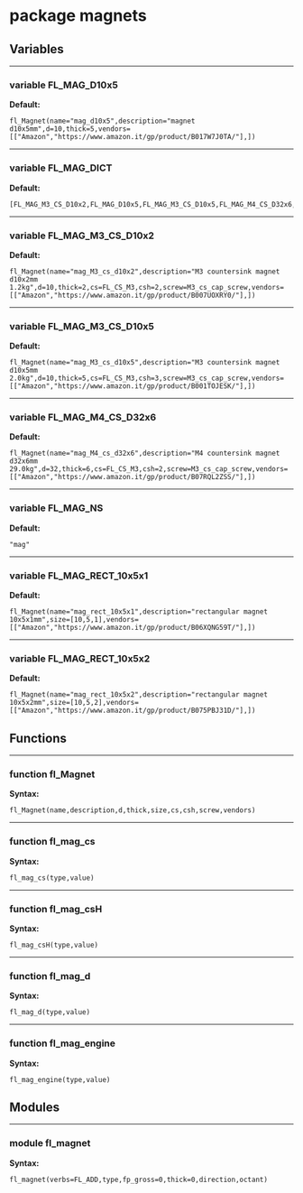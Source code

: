 # package magnets


## Variables


---

### variable FL_MAG_D10x5

__Default:__

    fl_Magnet(name="mag_d10x5",description="magnet d10x5mm",d=10,thick=5,vendors=[["Amazon","https://www.amazon.it/gp/product/B017W7J0TA/"],])

---

### variable FL_MAG_DICT

__Default:__

    [FL_MAG_M3_CS_D10x2,FL_MAG_D10x5,FL_MAG_M3_CS_D10x5,FL_MAG_M4_CS_D32x6,FL_MAG_RECT_10x5x1,FL_MAG_RECT_10x5x2,]

---

### variable FL_MAG_M3_CS_D10x2

__Default:__

    fl_Magnet(name="mag_M3_cs_d10x2",description="M3 countersink magnet d10x2mm 1.2kg",d=10,thick=2,cs=FL_CS_M3,csh=2,screw=M3_cs_cap_screw,vendors=[["Amazon","https://www.amazon.it/gp/product/B007UOXRY0/"],])

---

### variable FL_MAG_M3_CS_D10x5

__Default:__

    fl_Magnet(name="mag_M3_cs_d10x5",description="M3 countersink magnet d10x5mm 2.0kg",d=10,thick=5,cs=FL_CS_M3,csh=3,screw=M3_cs_cap_screw,vendors=[["Amazon","https://www.amazon.it/gp/product/B001TOJESK/"],])

---

### variable FL_MAG_M4_CS_D32x6

__Default:__

    fl_Magnet(name="mag_M4_cs_d32x6",description="M4 countersink magnet d32x6mm 29.0kg",d=32,thick=6,cs=FL_CS_M3,csh=2,screw=M3_cs_cap_screw,vendors=[["Amazon","https://www.amazon.it/gp/product/B07RQL2ZSS/"],])

---

### variable FL_MAG_NS

__Default:__

    "mag"

---

### variable FL_MAG_RECT_10x5x1

__Default:__

    fl_Magnet(name="mag_rect_10x5x1",description="rectangular magnet 10x5x1mm",size=[10,5,1],vendors=[["Amazon","https://www.amazon.it/gp/product/B06XQNG59T/"],])

---

### variable FL_MAG_RECT_10x5x2

__Default:__

    fl_Magnet(name="mag_rect_10x5x2",description="rectangular magnet 10x5x2mm",size=[10,5,2],vendors=[["Amazon","https://www.amazon.it/gp/product/B075PBJ31D/"],])

## Functions


---

### function fl_Magnet

__Syntax:__

    fl_Magnet(name,description,d,thick,size,cs,csh,screw,vendors)

---

### function fl_mag_cs

__Syntax:__

    fl_mag_cs(type,value)

---

### function fl_mag_csH

__Syntax:__

    fl_mag_csH(type,value)

---

### function fl_mag_d

__Syntax:__

    fl_mag_d(type,value)

---

### function fl_mag_engine

__Syntax:__

    fl_mag_engine(type,value)

## Modules


---

### module fl_magnet

__Syntax:__

    fl_magnet(verbs=FL_ADD,type,fp_gross=0,thick=0,direction,octant)

